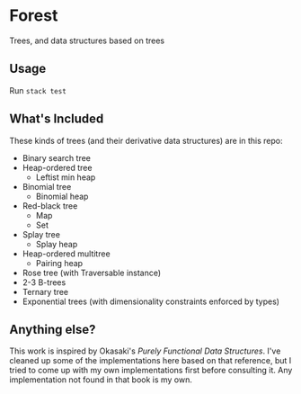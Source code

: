 # Forest 

Trees, and data structures based on trees

## Usage

Run `stack test`

## What's Included

These kinds of trees (and their derivative data structures) are in this repo:

- Binary search tree
- Heap-ordered tree
  - Leftist min heap
- Binomial tree
  - Binomial heap
- Red-black tree
  - Map
  - Set
- Splay tree
  - Splay heap
- Heap-ordered multitree
  - Pairing heap
- Rose tree (with Traversable instance)
- 2-3 B-trees
- Ternary tree
- Exponential trees (with dimensionality constraints enforced by types)

## Anything else?

This work is inspired by Okasaki's _Purely Functional Data Structures_. I've cleaned up some of the implementations here based on that reference, but I tried to come up with my own implementations first before consulting it. Any implementation not found in that book is my own.

